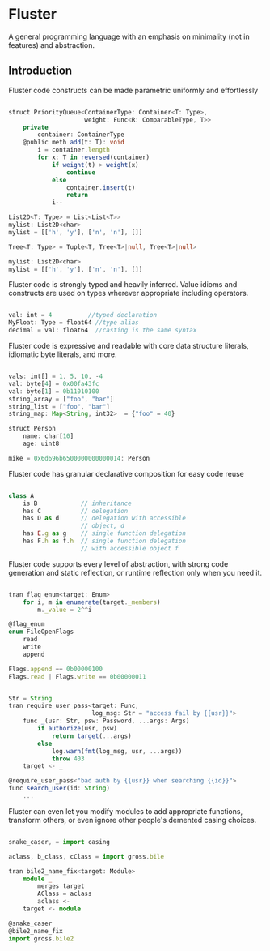 
# Fluster

A general programming language with an emphasis on minimality
(not in features) and abstraction.

## Introduction

Fluster code constructs can be made parametric
uniformly and effortlessly

```TypeScript

struct PriorityQueue<ContainerType: Container<T: Type>, 
                     weight: Func<R: ComparableType, T>>
    private
        container: ContainerType
    @public meth add(t: T): void
        i = container.length
        for x: T in reversed(container)
            if weight(t) > weight(x)
                continue
            else
                container.insert(t)
                return
            i--

List2D<T: Type> = List<List<T>>
mylist: List2D<char>
mylist = [['h', 'y'], ['n', 'n'], []]

Tree<T: Type> = Tuple<T, Tree<T>|null, Tree<T>|null>

mylist: List2D<char>
mylist = [['h', 'y'], ['n', 'n'], []]

```

Fluster code is strongly typed and heavily inferred.
Value idioms and constructs are used on types wherever appropriate
including operators.

```TypeScript

val: int = 4          //typed declaration
MyFloat: Type = float64 //type alias
decimal = val: float64  //casting is the same syntax

```

Fluster code is expressive and readable with core data structure
literals, idiomatic byte literals, and more.

```TypeScript

vals: int[] = 1, 5, 10, -4
val: byte[4] = 0x00fa43fc
val: byte[1] = 0b11010100
string_array = ["foo", "bar"]
string_list = ["foo", "bar"]
string_map: Map<String, int32>  = {"foo" = 40}

struct Person
    name: char[10]
    age: uint8

mike = 0x6d696b6500000000000014: Person

```

Fluster code has granular declarative composition
for easy code reuse

```TypeScript

class A
    is B            // inheritance
    has C           // delegation
    has D as d      // delegation with accessible 
                    // object, d
    has E.g as g    // single function delegation
    has F.h as f.h  // single function delegation 
                    // with accessible object f

```

Fluster code supports every level of abstraction, with strong
code generation and static reflection, or runtime reflection
only when you need it.

```TypeScript

tran flag_enum<target: Enum>
    for i, m in enumerate(target._members)
        m._value = 2^^i

@flag_enum
enum FileOpenFlags
    read
    write
    append

Flags.append == 0b00000100
Flags.read | Flags.write == 0b00000011


Str = String
tran require_user_pass<target: Func, 
                       log_msg: Str = "access fail by {{usr}}">
    func _(usr: Str, psw: Password, ...args: Args)
        if authorize(usr, psw) 
            return target(...args)
        else 
            log.warn(fmt(log_msg, usr, ...args))
            throw 403
    target <- _

@require_user_pass<"bad auth by {{usr}} when searching {{id}}">
func search_user(id: String)
    ...

```

Fluster can even let you modify modules to add appropriate 
functions, transform others, or even ignore other people's 
demented casing choices.

```TypeScript

snake_caser, = import casing

aclass, b_class, cClass = import gross.bile

tran bile2_name_fix<target: Module>
    module _
        merges target
        AClass = aclass
        aclass <-
    target <- module

@snake_caser 
@bile2_name_fix
import gross.bile2

```

<!-- create Named packs in pack.md -->

